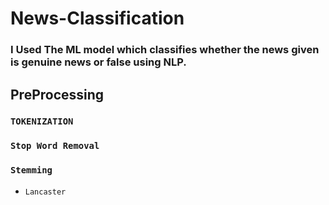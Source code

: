 # News-Classification
### I Used The ML model which classifies whether the news given is genuine news or false using NLP.
## PreProcessing
### `TOKENIZATION`
### `Stop Word Removal`
### `Stemming`
- `Lancaster`
